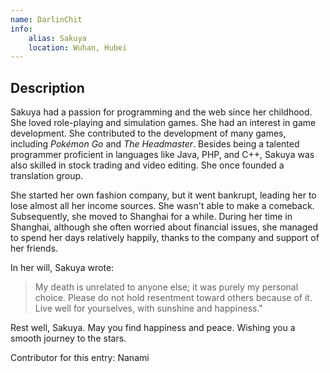 ```yaml
---
name: DarlinChit
info:
    alias: Sakuya
    location: Wuhan, Hubei
---
```


## Description

Sakuya had a passion for programming and the web since her childhood. She loved role-playing and simulation games.
She had an interest in game development.
She contributed to the development of many games, including *Pokémon Go* and *The Headmaster*.
Besides being a talented programmer proficient in languages like Java, PHP, and C++, Sakuya was also skilled in stock trading and video editing.
She once founded a translation group.

She started her own fashion company, but it went bankrupt, leading her to lose almost all her income sources.
She wasn't able to make a comeback.
Subsequently, she moved to Shanghai for a while.
During her time in Shanghai, although she often worried about financial issues, she managed to spend her days relatively happily, thanks to the company and support of her friends.

In her will, Sakuya wrote:
> My death is unrelated to anyone else; it was purely my personal choice. Please do not hold resentment toward others because of it. Live well for yourselves, with sunshine and happiness."

Rest well, Sakuya. May you find happiness and peace. Wishing you a smooth journey to the stars.

Contributor for this entry: Nanami
